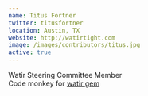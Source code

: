 ```yaml
---
name: Titus Fortner
twitter: titusfortner
location: Austin, TX
website: http://watirtight.com
image: /images/contributors/titus.jpg 
active: true
---
```


Watir Steering Committee Member<br />
Code monkey for
<a href="https://rubygems.org/gems/watir">watir gem</a>
